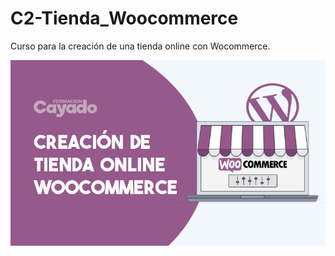 # C2-Tienda_Woocommerce
Curso para la creación de una tienda online con Wocommerce.

![Miniatura](miniatura.jpg)
